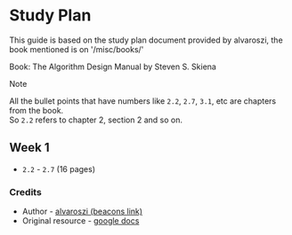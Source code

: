 # Study Plan

This guide is based on the study plan document provided by alvaroszi, the book mentioned is on '/misc/books/'

Book: The Algorithm Design Manual by Steven S. Skiena

> [!NOTE]
> All the bullet points that have numbers like `2.2`, `2.7`, `3.1`, etc are chapters from the book.<br/>
> So `2.2` refers to chapter 2, section 2 and so on.

## Week 1

- `2.2` - `2.7` (16 pages)

### Credits

- Author - [alvaroszi (beacons link)](https://beacons.ai/alvaroszi)
- Original resource - [google docs](https://docs.google.com/document/d/1-Ri9rqwiNDAsAVyF0xYjEkN3T3XWJc3_N_RmT-6pfxo)
